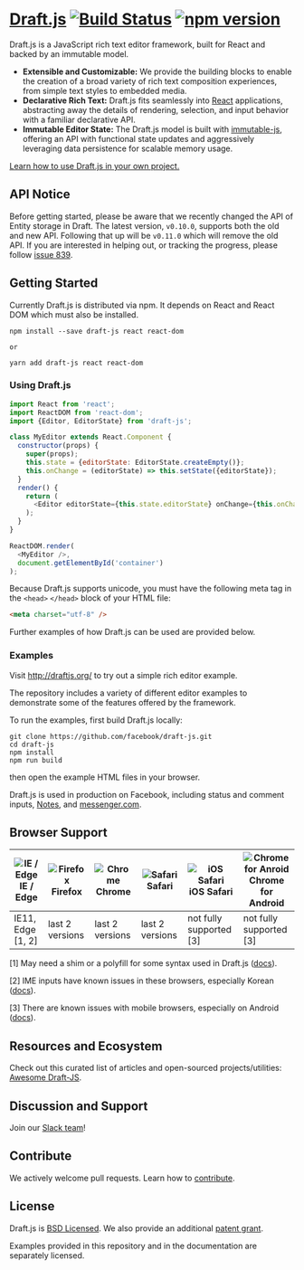 # [Draft.js](http://draftjs.org/) [![Build Status](https://img.shields.io/travis/facebook/draft-js/master.svg?style=flat)](https://travis-ci.org/facebook/draft-js) [![npm version](https://img.shields.io/npm/v/draft-js.svg?style=flat)](https://yarn.pm/draft-js)

Draft.js is a JavaScript rich text editor framework, built for React and
backed by an immutable model.

- **Extensible and Customizable:** We provide the building blocks to enable
the creation of a broad variety of rich text composition experiences, from
simple text styles to embedded media.
- **Declarative Rich Text:** Draft.js fits seamlessly into
[React](http://facebook.github.io/react/) applications,
abstracting away the details of rendering, selection, and input behavior with a
familiar declarative API.
- **Immutable Editor State:** The Draft.js model is built
with [immutable-js](https://facebook.github.io/immutable-js/), offering
an API with functional state updates and aggressively leveraging data persistence
for scalable memory usage.

[Learn how to use Draft.js in your own project.](https://draftjs.org/docs/getting-started.html)

## API Notice

Before getting started, please be aware that we recently changed the API of
Entity storage in Draft. The latest version, `v0.10.0`, supports both the old
and new API.  Following that up will be `v0.11.0` which will remove the old API.
If you are interested in helping out, or tracking the progress, please follow
[issue 839](https://github.com/facebook/draft-js/issues/839).

## Getting Started

Currently Draft.js is distributed via npm. It depends on React and React DOM which must also be installed.

```
npm install --save draft-js react react-dom

or

yarn add draft-js react react-dom
```

### Using Draft.js

```javascript
import React from 'react';
import ReactDOM from 'react-dom';
import {Editor, EditorState} from 'draft-js';

class MyEditor extends React.Component {
  constructor(props) {
    super(props);
    this.state = {editorState: EditorState.createEmpty()};
    this.onChange = (editorState) => this.setState({editorState});
  }
  render() {
    return (
      <Editor editorState={this.state.editorState} onChange={this.onChange} />
    );
  }
}

ReactDOM.render(
  <MyEditor />,
  document.getElementById('container')
);
```

Because Draft.js supports unicode, you must have the following meta tag in the `<head>` `</head>` block of your HTML file:

```html
<meta charset="utf-8" />
```
Further examples of how Draft.js can be used are provided below.

### Examples

Visit http://draftjs.org/ to try out a simple rich editor example.

The repository includes a variety of different editor examples to demonstrate
some of the features offered by the framework.

To run the examples, first build Draft.js locally:

```
git clone https://github.com/facebook/draft-js.git
cd draft-js
npm install
npm run build
```

then open the example HTML files in your browser.

Draft.js is used in production on Facebook, including status and
comment inputs, [Notes](https://www.facebook.com/notes/), and
[messenger.com](https://www.messenger.com).

## Browser Support

| ![IE / Edge](https://raw.githubusercontent.com/godban/browsers-support-badges/master/src/images/edge.png) <br /> IE / Edge | ![Firefox](https://raw.githubusercontent.com/godban/browsers-support-badges/master/src/images/firefox.png) <br /> Firefox | ![Chrome](https://raw.githubusercontent.com/godban/browsers-support-badges/master/src/images/chrome.png) <br /> Chrome | ![Safari](https://raw.githubusercontent.com/godban/browsers-support-badges/master/src/images/safari.png ) <br /> Safari | ![iOS Safari](https://raw.githubusercontent.com/godban/browsers-support-badges/master/src/images/safari-ios.png) <br />iOS Safari | ![Chrome for Anroid](https://raw.githubusercontent.com/godban/browsers-support-badges/master/src/images/chrome-android.png) <br/> Chrome for Android |
| --------- | --------- | --------- | --------- | --------- | --------- |
| IE11, Edge [1, 2]| last 2 versions| last 2 versions| last 2 versions| not fully supported [3] | not fully supported [3]

[1] May need a shim or a polyfill for some syntax used in Draft.js ([docs](https://draftjs.org/docs/advanced-topics-issues-and-pitfalls.html#polyfills)). 

[2] IME inputs have known issues in these browsers, especially Korean ([docs](https://draftjs.org/docs/advanced-topics-issues-and-pitfalls.html#ime-and-internet-explorer)).

[3] There are known issues with mobile browsers, especially on Android ([docs](https://draftjs.org/docs/advanced-topics-issues-and-pitfalls.html#mobile-not-yet-supported)).

## Resources and Ecosystem

Check out this curated list of articles and open-sourced projects/utilities: [Awesome Draft-JS](https://github.com/nikgraf/awesome-draft-js).

## Discussion and Support

Join our [Slack team](https://draftjs.herokuapp.com)!

## Contribute

We actively welcome pull requests. Learn how to
[contribute](https://github.com/facebook/draft-js/blob/master/CONTRIBUTING.md).

## License

Draft.js is [BSD Licensed](https://github.com/facebook/draft-js/blob/master/LICENSE).
We also provide an additional [patent grant](https://github.com/facebook/draft-js/blob/master/PATENTS).

Examples provided in this repository and in the documentation are separately
licensed.
